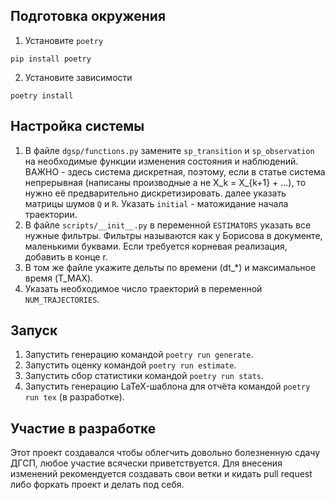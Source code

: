 ## Подготовка окружения

1. Установите `poetry`

```shell
pip install poetry
```

2. Установите зависимости

```shell
poetry install
```

## Настройка системы

1. В файле `dgsp/functions.py` замените `sp_transition` и `sp_observation` на необходимые функции изменения состояния и наблюдений. ВАЖНО - здесь система дискретная, поэтому, если в статье система непрерывная (написаны производные а не X_k = X\_{k+1} + ...), то нужно её предварительно дискретизировать. далее указать матрицы шумов `Q` и `R`. Указать `initial` - матожидание начала траектории.
2. В файле `scripts/__init__.py` в переменной `ESTIMATORS` указать все нужные фильтры. Фильтры называются как у Борисова в документе, маленькими буквами. Если требуется корневая реализация, добавить в конце r.
3. В том же файле укажите дельты по времени (dt\_\*) и максимальное время (T_MAX).
4. Указать необходимое число траекторий в переменной `NUM_TRAJECTORIES`.

## Запуск

1. Запустить генерацию командой `poetry run generate`.
2. Запустить оценку командой `poetry run estimate`.
3. Запустить сбор статистики командой `poetry run stats`.
4. Запустить генерацию LaTeX-шаблона для отчёта командой `poetry run tex` (в разработке).

## Участие в разработке

Этот проект создавался чтобы облегчить довольно болезненную сдачу ДГСП, любое участие всячески приветствуется. Для внесения изменений рекомендуется создавать свои ветки и кидать pull request либо форкать проект и делать под себя.

